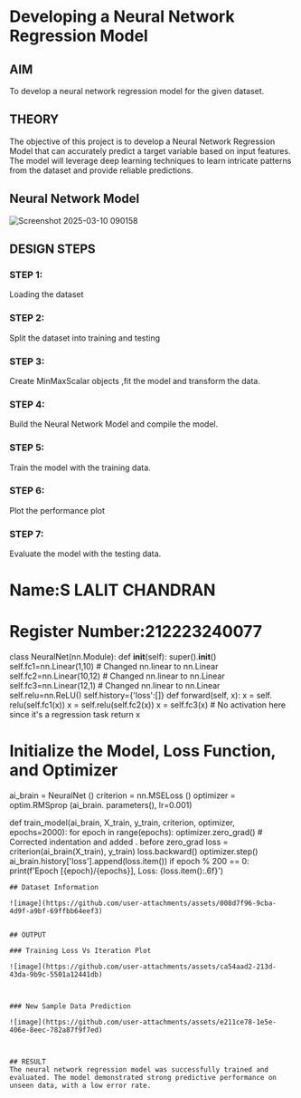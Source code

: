 # Developing a Neural Network Regression Model

## AIM

To develop a neural network regression model for the given dataset.

## THEORY

The objective of this project is to develop a Neural Network Regression Model that can accurately predict a target variable based on input features. The model will leverage deep learning techniques to learn intricate patterns from the dataset and provide reliable predictions.

## Neural Network Model

![Screenshot 2025-03-10 090158](https://github.com/user-attachments/assets/2c550f33-f43b-4e3c-aa4d-10aeed597a20)



## DESIGN STEPS

### STEP 1:

Loading the dataset

### STEP 2:

Split the dataset into training and testing

### STEP 3:

Create MinMaxScalar objects ,fit the model and transform the data.

### STEP 4:

Build the Neural Network Model and compile the model.

### STEP 5:

Train the model with the training data.

### STEP 6:

Plot the performance plot

### STEP 7:

Evaluate the model with the testing data.

# Name:S LALIT CHANDRAN
# Register Number:212223240077
class NeuralNet(nn.Module):
  def __init__(self):
    super().__init__()
    self.fc1=nn.Linear(1,10) # Changed nn.linear to nn.Linear
    self.fc2=nn.Linear(10,12) # Changed nn.linear to nn.Linear
    self.fc3=nn.Linear(12,1) # Changed nn.linear to nn.Linear
    self.relu=nn.ReLU()
    self.history={'loss':[]}
  def forward(self, x):
    x = self. relu(self.fc1(x))
    x = self.relu(self.fc2(x))
    x = self.fc3(x) # No activation here since it's a regression task
    return x
# Initialize the Model, Loss Function, and Optimizer
ai_brain = NeuralNet ()
criterion = nn.MSELoss ()
optimizer = optim.RMSprop (ai_brain. parameters(), lr=0.001)


def train_model(ai_brain, X_train, y_train, criterion, optimizer, epochs=2000):
    for epoch in range(epochs):
        optimizer.zero_grad() # Corrected indentation and added . before zero_grad
        loss = criterion(ai_brain(X_train), y_train)
        loss.backward()
        optimizer.step()
        ai_brain.history['loss'].append(loss.item())
        if epoch % 200 == 0:
            print(f'Epoch [{epoch}/{epochs}], Loss: {loss.item():.6f}')
```
## Dataset Information

![image](https://github.com/user-attachments/assets/008d7f96-9cba-4d9f-a9bf-69ffbb64eef3)


## OUTPUT

### Training Loss Vs Iteration Plot

![image](https://github.com/user-attachments/assets/ca54aad2-213d-43da-9b9c-5501a12441db)



### New Sample Data Prediction

![image](https://github.com/user-attachments/assets/e211ce78-1e5e-406e-8eec-782a87f9f7ed)



## RESULT
The neural network regression model was successfully trained and evaluated. The model demonstrated strong predictive performance on unseen data, with a low error rate.

